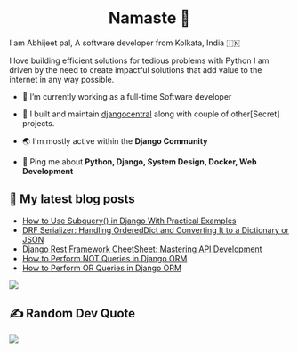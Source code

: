 <h1 align="center">Namaste 🙏</h1>

I am Abhijeet pal, A software developer from Kolkata, India 🇮🇳

I love building efficient solutions for tedious problems with Python I am driven by the need to create impactful solutions that add value to the internet in any way possible.


- 🔭 I’m currently working as a full-time Software developer

- 🌱 I built and maintain [djangocentral](https://djangocentral.com/) along with couple of other[Secret] projects.

- 🌏 I'm mostly active within the **Django Community**

- 💬 Ping me about **Python, Django, System Design, Docker, Web Development**



## 📝 My latest blog posts

<!-- BLOG-POST-LIST:START -->
- [How to Use Subquery&lpar;&rpar; in Django With Practical Examples](http://djangocentral.com/how-to-use-subquery-in-django/)
- [DRF Serializer: Handling OrderedDict and Converting It to a Dictionary or JSON](http://djangocentral.com/drf-serializer-handling-ordereddict-and-converting-it-to-a-dictionary-or-json/)
- [Django Rest Framework CheetSheet: Mastering API Development](http://djangocentral.com/django-rest-framework-cheat-sheet/)
- [How to Perform NOT Queries in Django ORM](http://djangocentral.com/how-to-perform-not-queries-in-django-orm/)
- [How to Perform OR Queries in Django ORM](http://djangocentral.com/how-to-perform-or-queries-in-django-orm/)
<!-- BLOG-POST-LIST:END -->

![](https://komarev.com/ghpvc/?username=TheAbhijeet&style=flat-square)



## ✍️ Random Dev Quote
![](https://quotes-github-readme.vercel.app/api?type=horizontal&theme=radical)


